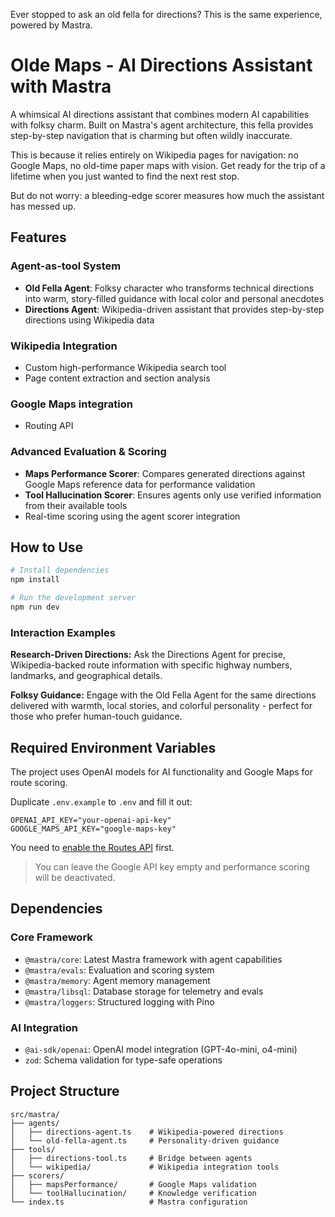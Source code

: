 Ever stopped to ask an old fella for directions? This is the same experience, powered by Mastra.

# Olde Maps - AI Directions Assistant with Mastra

A whimsical AI directions assistant that combines modern AI capabilities with folksy charm. Built on Mastra's agent architecture, this fella provides step-by-step navigation that is charming but often wildly inaccurate.

This is because it relies entirely on Wikipedia pages for navigation: no Google Maps, no old-time paper maps with vision. Get ready for the trip of a lifetime when you just wanted to find the next rest stop.

But do not worry: a bleeding-edge scorer measures how much the assistant has messed up.

## Features

### Agent-as-tool System
- **Old Fella Agent**: Folksy character who transforms technical directions into warm, story-filled guidance with local color and personal anecdotes
- **Directions Agent**: Wikipedia-driven assistant that provides step-by-step directions using Wikipedia data

### Wikipedia Integration
- Custom high-performance Wikipedia search tool
- Page content extraction and section analysis

### Google Maps integration
- Routing API
  
### Advanced Evaluation & Scoring
- **Maps Performance Scorer**: Compares generated directions against Google Maps reference data for performance validation
- **Tool Hallucination Scorer**: Ensures agents only use verified information from their available tools
- Real-time scoring using the agent scorer integration

## How to Use

```bash
# Install dependencies
npm install

# Run the development server
npm run dev
```

### Interaction Examples

**Research-Driven Directions:**
Ask the Directions Agent for precise, Wikipedia-backed route information with specific highway numbers, landmarks, and geographical details.

**Folksy Guidance:**
Engage with the Old Fella Agent for the same directions delivered with warmth, local stories, and colorful personality - perfect for those who prefer human-touch guidance.

## Required Environment Variables

The project uses OpenAI models for AI functionality and Google Maps for route scoring.

Duplicate `.env.example` to `.env` and fill it out:

```
OPENAI_API_KEY="your-openai-api-key"
GOOGLE_MAPS_API_KEY="google-maps-key"
```

You need to [enable the Routes API](https://developers.google.com/maps/documentation/routes/get-api-key?setupProd=enable) first.

> You can leave the Google API key empty and performance scoring will be deactivated.

## Dependencies

### Core Framework
- `@mastra/core`: Latest Mastra framework with agent capabilities
- `@mastra/evals`: Evaluation and scoring system
- `@mastra/memory`: Agent memory management
- `@mastra/libsql`: Database storage for telemetry and evals
- `@mastra/loggers`: Structured logging with Pino

### AI Integration
- `@ai-sdk/openai`: OpenAI model integration (GPT-4o-mini, o4-mini)
- `zod`: Schema validation for type-safe operations

## Project Structure

```
src/mastra/
├── agents/
│   ├── directions-agent.ts    # Wikipedia-powered directions
│   └── old-fella-agent.ts     # Personality-driven guidance
├── tools/
│   ├── directions-tool.ts     # Bridge between agents
│   └── wikipedia/             # Wikipedia integration tools
├── scorers/
│   ├── mapsPerformance/       # Google Maps validation
│   └── toolHallucination/     # Knowledge verification
└── index.ts                   # Mastra configuration
```
